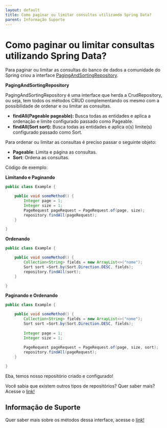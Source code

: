 ```yaml
---
layout: default
title: Como paginar ou limitar consultas utilizando Spring Data? 
parent: Informação Suporte
---
```

# Como paginar ou limitar consultas utilizando Spring Data?

Para paginar ou limitar as consultas do banco de dados a comunidade do Spring criou a interface [PagingAndSortingRepository](https://docs.spring.io/spring-data/commons/docs/current/api/org/springframework/data/repository/PagingAndSortingRepository.html).

**PagingAndSortingRepository**

PagingAndSortingRepository é uma interface que herda a CrudRepository, ou seja, tem todos os métodos CRUD complementando 
os mesmo com a possibilidade de ordenar e ou limitar as consultas.

- **findAll(Pageable pageable):** Busca todas as entidades e aplica a ordenação e limite configurado passado como Pageable.
- **findAll(Sort sort):** Busca todas as entidades e aplica o(s) limite(s) configurado passado como Sort.

Para ordenar ou limitar as consultas é preciso passar o seguinte objeto:

- **Pageable**: Limita e página as consultas.
- **Sort**: Ordena as consultas.

Código de exemplo:

**Limitando e Paginando**

```java
public class Example {

    public void someMethod() {
        Integer page = 1;
        Integer size = 1;
        PageRequest pageRequest = PageRequest.of(page, size);
        repository.findAll(pageRequest);
    }

}
```

**Ordenando**

```java
public class Example {

    public void someMethod() {
        Collection<String> fields = new ArrayList<>("nome");
        Sort sort =Sort.by(Sort.Direction.DESC, fields);
        repository.findAll(sort);
    }

}
```

**Paginando e Ordenando**

```java
public class Example {

    public void someMethod() {
        Collection<String> fields = new ArrayList<>("nome");
        Sort sort =Sort.by(Sort.Direction.DESC, fields);
        
        Integer page = 1;
        Integer size = 1;
        
        PageRequest pageRequest = PageRequest.of(page, size, sort);
        repository.findAll(pageRequest);
    }

}
```

Eba, temos nosso repositório criado e configurado!

Você sabia que existem outros tipos de repositórios? Quer saber mais? Acesse o [link!](../informacao_suporte/spring-data-repository-types.md)

## Informação de Suporte

Quer saber mais sobre os métodos dessa interface, acesse o [link!](https://docs.spring.io/spring-data/commons/docs/current/api/org/springframework/data/repository/PagingAndSortingRepository.html)
